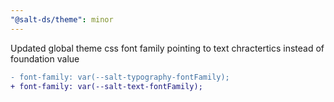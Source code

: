 ```yaml
---
"@salt-ds/theme": minor
---
```


Updated global theme css font family pointing to text chractertics instead of foundation value

```diff
- font-family: var(--salt-typography-fontFamily);
+ font-family: var(--salt-text-fontFamily);
```
